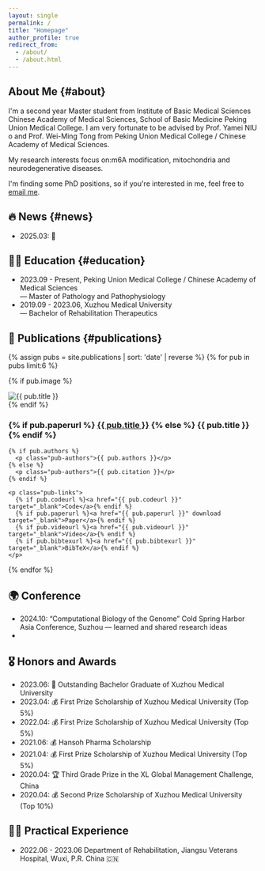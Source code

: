 ```yaml
---
layout: single
permalink: /
title: "Homepage"
author_profile: true
redirect_from: 
  - /about/
  - /about.html
---
```


## About Me {#about}
I'm a second year Master student from Institute of Basic Medical Sciences Chinese Academy of Medical Sciences, School of Basic Medicine Peking Union Medical College. I am very fortunate to be advised by Prof. Yamei NIU o and Prof. Wei-Ming Tong from Peking Union Medical College / Chinese Academy of Medical Sciences.
    
My research interests focus on:m6A modification, mitochondria and neurodegenerative diseases. 

I'm finding some PhD positions, so if you're interested in me, feel free to [email me](mailto:fyjjade5525@gmail.com).

## 🔥 News {#news}
- 2025.03: 🎉
  
## 🧑‍🎓 Education {#education}
- 2023.09 - Present, Peking Union Medical College / Chinese Academy of Medical Sciences <br>
  — Master of Pathology and Pathophysiology
- 2019.09 - 2023.06, Xuzhou Medical University <br>
  — Bachelor of Rehabilitation Therapeutics

## 📄 Publications {#publications}
{% assign pubs = site.publications | sort: 'date' | reverse %}
{% for pub in pubs limit:6 %}
<div class="pub-item">

  {% if pub.image %}
  <div class="pub-thumb">
    <img src="{{ pub.image | relative_url }}" alt="{{ pub.title }}">
  </div>
  {% endif %}

  <div class="pub-body">
    <h3 class="pub-title">
      {% if pub.paperurl %}
        <a href="{{ pub.paperurl }}" target="_blank">{{ pub.title }}</a>
      {% else %}
        {{ pub.title }}
      {% endif %}
    </h3>

    {% if pub.authors %}
      <p class="pub-authors">{{ pub.authors }}</p>
    {% else %}
      <p class="pub-authors">{{ pub.citation }}</p>
    {% endif %}

    <p class="pub-links">
      {% if pub.codeurl %}<a href="{{ pub.codeurl }}" target="_blank">Code</a>{% endif %}
      {% if pub.paperurl %}<a href="{{ pub.paperurl }}" download target="_blank">Paper</a>{% endif %}
      {% if pub.videourl %}<a href="{{ pub.videourl }}" target="_blank">Video</a>{% endif %}
      {% if pub.bibtexurl %}<a href="{{ pub.bibtexurl }}" target="_blank">BibTeX</a>{% endif %}
    </p>
  </div>

</div>
{% endfor %}

## 🌍 Conference
- 2024.10: “Computational Biology of the Genome” Cold Spring Harbor Asia Conference, Suzhou
  —  learned and shared research ideas
- 
## 🎖️ Honors and Awards  
- 2023.06: 🌟 Outstanding Bachelor Graduate of Xuzhou Medical University
- 2023.04: 💰 First Prize Scholarship of Xuzhou Medical University (Top 5%)
- 2022.04: 💰 First Prize Scholarship of Xuzhou Medical University (Top 5%)
- 2021.06: 💰 Hansoh Pharma Scholarship
- 2021.04: 💰 First Prize Scholarship of Xuzhou Medical University (Top 5%)
- 2020.04: 🏆 Third Grade Prize in the XL Global Management Challenge, China
- 2020.04: 💰 Second Prize Scholarship of Xuzhou Medical University (Top 10%)

## 👩‍💻 Practical Experience
- 2022.06 - 2023.06 Department of Rehabilitation, Jiangsu Veterans Hospital, Wuxi, P.R. China 🇨🇳 


